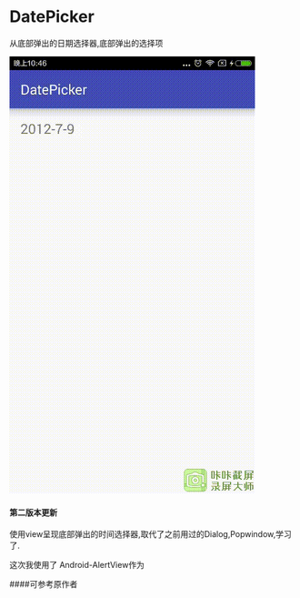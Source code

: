 # DatePicker
从底部弹出的日期选择器,底部弹出的选择项

![Alt text](/1457534764216.gif)

#### 第二版本更新
使用view呈现底部弹出的时间选择器,取代了之前用过的Dialog,Popwindow,学习了.

这次我使用了<a src="https://github.com/saiwu-bigkoo/Android-AlertView"> Android-AlertView</a>作为


####可参考原作者
